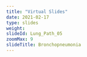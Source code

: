 ```yaml
---
title: "Virtual Slides"
date: 2021-02-17
type: slides
weight:
slideId: Lung_Path_05
zoomMax: 9
slideTitle: Bronchopneumonia
---
```

